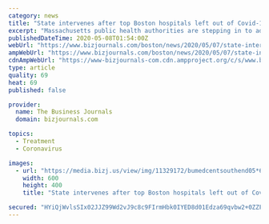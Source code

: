 ```yaml
---
category: news
title: "State intervenes after top Boston hospitals left out of Covid-19 drug distribution"
excerpt: "Massachusetts public health authorities are stepping in to address what many see as inequitable distribution of a brand-new experimental treatment for Covid-19. The FDA recently allowed for emergency use of Gilead Sciences Inc."
publishedDateTime: 2020-05-08T01:54:00Z
webUrl: "https://www.bizjournals.com/boston/news/2020/05/07/state-intervenes-after-top-bostonhospitals-left.html"
ampWebUrl: "https://www.bizjournals.com/boston/news/2020/05/07/state-intervenes-after-top-bostonhospitals-left.amp.html"
cdnAmpWebUrl: "https://www-bizjournals-com.cdn.ampproject.org/c/s/www.bizjournals.com/boston/news/2020/05/07/state-intervenes-after-top-bostonhospitals-left.amp.html"
type: article
quality: 69
heat: 69
published: false

provider:
  name: The Business Journals
  domain: bizjournals.com

topics:
  - Treatment
  - Coronavirus

images:
  - url: "https://media.bizj.us/view/img/11329172/bumedcentsouthend05*600xx5184-3456-0-0.jpg"
    width: 600
    height: 400
    title: "State intervenes after top Boston hospitals left out of Covid-19 drug distribution"

secured: "HYiQjWvlsSIx02JJZ99Wd2vJ9c8c9FIrmHbk0IYED8d01Edza69qvbw2+0ZZF/VzMUX+WdDwLmudZtI8dXk0aierthvbLnNLkQ4xNkFhKs4UC2R20EItp8kE/ct55DDIf6kGQsHzQGmZBdvlja0W7KwJKv7+pGLxHE2AzDzGLTgKTXsIOAJ17M6NzxW6ksSpWHFtoVOReiRhV6onvAdo6pckAQaFq4zhS2w5ETbHDoyZZGS15HpPd8YUqeAEkqGm7vSw2XdTCWdgGIirOLAr0AsV4cGeSB1oqpf+3n9I9YLHe4DOeVD/yDOSkac4TN9Y;dBxC2YhpaCTyiSJiX82QyQ=="
---
```


